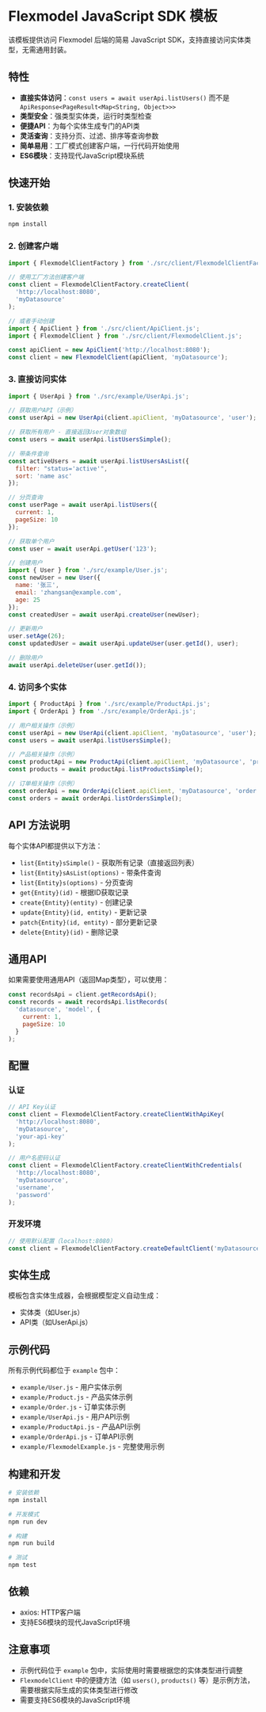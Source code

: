 # Flexmodel JavaScript SDK 模板

该模板提供访问 Flexmodel 后端的简易 JavaScript SDK，支持直接访问实体类型，无需通用封装。

## 特性

- **直接实体访问**：`const users = await userApi.listUsers()` 而不是 `ApiResponse<PageResult<Map<String, Object>>>`
- **类型安全**：强类型实体类，运行时类型检查
- **便捷API**：为每个实体生成专门的API类
- **灵活查询**：支持分页、过滤、排序等查询参数
- **简单易用**：工厂模式创建客户端，一行代码开始使用
- **ES6模块**：支持现代JavaScript模块系统

## 快速开始

### 1. 安装依赖

```bash
npm install
```

### 2. 创建客户端

```javascript
import { FlexmodelClientFactory } from './src/client/FlexmodelClientFactory.js';

// 使用工厂方法创建客户端
const client = FlexmodelClientFactory.createClient(
  'http://localhost:8080', 
  'myDatasource'
);

// 或者手动创建
import { ApiClient } from './src/client/ApiClient.js';
import { FlexmodelClient } from './src/client/FlexmodelClient.js';

const apiClient = new ApiClient('http://localhost:8080');
const client = new FlexmodelClient(apiClient, 'myDatasource');
```

### 3. 直接访问实体

```javascript
import { UserApi } from './src/example/UserApi.js';

// 获取用户API（示例）
const userApi = new UserApi(client.apiClient, 'myDatasource', 'user');

// 获取所有用户 - 直接返回User对象数组
const users = await userApi.listUsersSimple();

// 带条件查询
const activeUsers = await userApi.listUsersAsList({
  filter: "status='active'",
  sort: 'name asc'
});

// 分页查询
const userPage = await userApi.listUsers({
  current: 1,
  pageSize: 10
});

// 获取单个用户
const user = await userApi.getUser('123');

// 创建用户
import { User } from './src/example/User.js';
const newUser = new User({
  name: '张三',
  email: 'zhangsan@example.com',
  age: 25
});
const createdUser = await userApi.createUser(newUser);

// 更新用户
user.setAge(26);
const updatedUser = await userApi.updateUser(user.getId(), user);

// 删除用户
await userApi.deleteUser(user.getId());
```

### 4. 访问多个实体

```javascript
import { ProductApi } from './src/example/ProductApi.js';
import { OrderApi } from './src/example/OrderApi.js';

// 用户相关操作（示例）
const userApi = new UserApi(client.apiClient, 'myDatasource', 'user');
const users = await userApi.listUsersSimple();

// 产品相关操作（示例）
const productApi = new ProductApi(client.apiClient, 'myDatasource', 'product');
const products = await productApi.listProductsSimple();

// 订单相关操作（示例）
const orderApi = new OrderApi(client.apiClient, 'myDatasource', 'order');
const orders = await orderApi.listOrdersSimple();
```

## API 方法说明

每个实体API都提供以下方法：

- `list{Entity}sSimple()` - 获取所有记录（直接返回列表）
- `list{Entity}sAsList(options)` - 带条件查询
- `list{Entity}s(options)` - 分页查询
- `get{Entity}(id)` - 根据ID获取记录
- `create{Entity}(entity)` - 创建记录
- `update{Entity}(id, entity)` - 更新记录
- `patch{Entity}(id, entity)` - 部分更新记录
- `delete{Entity}(id)` - 删除记录

## 通用API

如果需要使用通用API（返回Map类型），可以使用：

```javascript
const recordsApi = client.getRecordsApi();
const records = await recordsApi.listRecords(
  'datasource', 'model', {
    current: 1,
    pageSize: 10
  }
);
```

## 配置

### 认证

```javascript
// API Key认证
const client = FlexmodelClientFactory.createClientWithApiKey(
  'http://localhost:8080', 
  'myDatasource', 
  'your-api-key'
);

// 用户名密码认证
const client = FlexmodelClientFactory.createClientWithCredentials(
  'http://localhost:8080', 
  'myDatasource', 
  'username', 
  'password'
);
```

### 开发环境

```javascript
// 使用默认配置（localhost:8080）
const client = FlexmodelClientFactory.createDefaultClient('myDatasource');
```

## 实体生成

模板包含实体生成器，会根据模型定义自动生成：
- 实体类（如User.js）
- API类（如UserApi.js）

## 示例代码

所有示例代码都位于 `example` 包中：
- `example/User.js` - 用户实体示例
- `example/Product.js` - 产品实体示例  
- `example/Order.js` - 订单实体示例
- `example/UserApi.js` - 用户API示例
- `example/ProductApi.js` - 产品API示例
- `example/OrderApi.js` - 订单API示例
- `example/FlexmodelExample.js` - 完整使用示例

## 构建和开发

```bash
# 安装依赖
npm install

# 开发模式
npm run dev

# 构建
npm run build

# 测试
npm test
```

## 依赖

- axios: HTTP客户端
- 支持ES6模块的现代JavaScript环境

## 注意事项

- 示例代码位于 `example` 包中，实际使用时需要根据您的实体类型进行调整
- `FlexmodelClient` 中的便捷方法（如 `users()`, `products()` 等）是示例方法，需要根据实际生成的实体类型进行修改
- 需要支持ES6模块的JavaScript环境
